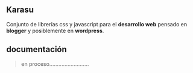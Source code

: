 ## Karasu

Conjunto de librerías css y javascript para el **desarrollo web** pensado en **blogger** y posiblemente en **wordpress**.

## documentación

> en proceso..........................
